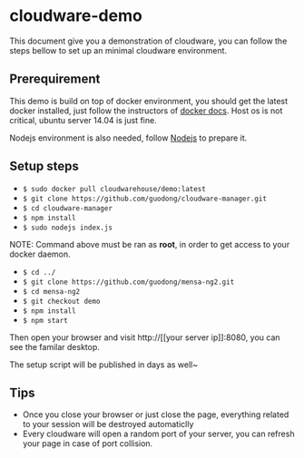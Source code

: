 # cloudware-demo
This document give you a demonstration of cloudware, you can follow the steps bellow to set up an minimal cloudware environment.

## Prerequirement
This demo is build on top of docker environment, you should get the latest docker installed, just follow the instructors of [docker docs](https://docs.docker.com). Host os is not critical, ubuntu server 14.04 is just fine.

Nodejs environment is also needed, follow [Nodejs](https://nodejs.org) to prepare it.

## Setup steps

* `$ sudo docker pull cloudwarehouse/demo:latest`
* `$ git clone https://github.com/guodong/cloudware-manager.git`
* `$ cd cloudware-manager`
* `$ npm install`
* `$ sudo nodejs index.js`

NOTE: Command above must be ran as **root**, in order to get access to your docker daemon.

* `$ cd ../`
* `$ git clone https://github.com/guodong/mensa-ng2.git`
* `$ cd mensa-ng2`
* `$ git checkout demo`
* `$ npm install`
* `$ npm start`

Then open your browser and visit http://[[your server ip]]:8080, you can see the familar desktop.

The setup script will be published in days as well~

## Tips

* Once you close your browser or just close the page, everything related to your session will be destroyed automaticlly
* Every cloudware will open a random port of your server, you can refresh your page in case of port collision.

